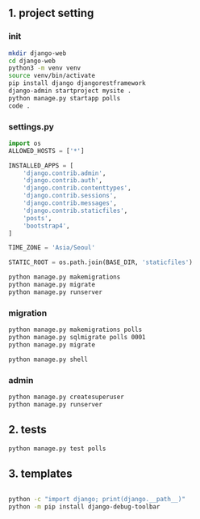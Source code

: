## 1. project setting

### init
```bash
mkdir django-web
cd django-web
python3 -m venv venv
source venv/bin/activate
pip install django djangorestframework
django-admin startproject mysite .
python manage.py startapp polls
code .
```

### settings.py
```py
import os
ALLOWED_HOSTS = ['*']

INSTALLED_APPS = [
    'django.contrib.admin',
    'django.contrib.auth',
    'django.contrib.contenttypes',
    'django.contrib.sessions',
    'django.contrib.messages',
    'django.contrib.staticfiles',
    'posts',
    'bootstrap4',
]

TIME_ZONE = 'Asia/Seoul'

STATIC_ROOT = os.path.join(BASE_DIR, 'staticfiles')
```

```bash
python manage.py makemigrations
python manage.py migrate
python manage.py runserver
```

### migration
```bash
python manage.py makemigrations polls
python manage.py sqlmigrate polls 0001
python manage.py migrate

python manage.py shell
```

### admin
```bash
python manage.py createsuperuser
python manage.py runserver
```


## 2. tests
```bash
python manage.py test polls
```


## 3. templates

```bash

python -c "import django; print(django.__path__)"
python -m pip install django-debug-toolbar
```